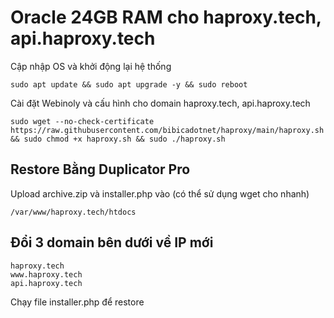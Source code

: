 # Oracle 24GB RAM cho haproxy.tech, api.haproxy.tech
Cập nhập OS và khởi động lại hệ thống
```shell
sudo apt update && sudo apt upgrade -y && sudo reboot
```
Cài đặt Webinoly và cấu hình cho domain haproxy.tech, api.haproxy.tech
```shell
sudo wget --no-check-certificate https://raw.githubusercontent.com/bibicadotnet/haproxy/main/haproxy.sh && sudo chmod +x haproxy.sh && sudo ./haproxy.sh
```
## Restore Bằng Duplicator Pro
Upload archive.zip và installer.php vào (có thể sử dụng wget cho nhanh)
```shell
/var/www/haproxy.tech/htdocs
```
## Đổi 3 domain bên dưới về IP mới
```shell
haproxy.tech
www.haproxy.tech
api.haproxy.tech
```
Chạy file installer.php để restore
